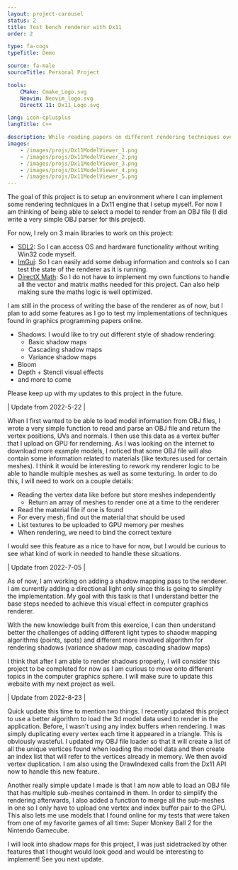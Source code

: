 ```yaml
---
layout: project-carousel
status: 2
title: Test bench renderer with Dx11
order: 2

type: fa-cogs
typeTitle: Demo

source: fa-male
sourceTitle: Personal Project

tools:
    CMake: Cmake_Logo.svg
    Neovim: Neovim_logo.svg
    DirectX 11: Dx11_Logo.svg

lang: icon-cplusplus
langTitle: C++

description: While reading papers on different rendering techniques over the course of my progress in graphics programming, I've found some that I would like to try and implement. This project is a very simple renderer to use as a base for these tests.
images:
    - /images/projs/Dx11ModelViewer_1.png
    - /images/projs/Dx11ModelViewer_2.png
    - /images/projs/Dx11ModelViewer_3.png
    - /images/projs/Dx11ModelViewer_4.png
    - /images/projs/Dx11ModelViewer_5.png
---
```


The goal of this project is to setup an environment where I can implement some rendering techniques in a Dx11 engine that I setup myself. For now I am thinking of being able to select a model to render from an OBJ file (I did write a very simple OBJ parser for this project).

For now, I rely on 3 main libraries to work on this project:
* [SDL2](https://github.com/libsdl-org/SDL): So I can access OS and hardware functionality without writing Win32 code myself.
* [ImGui](https://github.com/ocornut/imgui): So I can easily add some debug information and controls so I can test the state of the renderer as it is running.
* [DirectX Math](https://github.com/microsoft/DirectXMath): So I do not have to implement my own functions to handle all the vector and matrix maths needed for this project. Can also help making sure the maths logic is well optimized.

I am still in the process of writing the base of the renderer as of now, but I plan to add some features as I go to test my implementations of techniques found in graphics programming papers online.
* Shadows: I would like to try out different style of shadow rendering:
    * Basic shadow maps
    * Cascading shadow maps
    * Variance shadow maps
* Bloom
* Depth + Stencil visual effects
* and more to come

Please keep up with my updates to this project in the future.

| Update from 2022-5-22 |

When I first wanted to be able to load model information from OBJ files, I wrote a very simple function to read and parse an OBJ file and return the vertex positions, UVs and normals. I then use this data as a vertex buffer that I upload on GPU for renderning.
As I was looking on the internet to download more example models, I noticed that some OBJ file will also contain some information related to materials (like textures used for certain meshes). I think it would be interesting to rework my renderer logic to be able to handle multiple meshes as well as some texturing. In order to do this, I will need to work on a couple details:

* Reading the vertex data like before but store meshes independently
    * Return an array of meshes to render one at a time to the renderer
* Read the material file if one is found
* For every mesh, find out the material that should be used
* List textures to be uploaded to GPU memory per meshes
* When rendering, we need to bind the correct texture

I would see this feature as a nice to have for now, but I would be curious to see what kind of work in needed to handle these situations.

| Update from 2022-7-05 |

As of now, I am working on adding a shadow mapping pass to the renderer. I am currently adding a directional light only since this is going to simplify the implementation. My goal with this task is that I understand better the base steps needed to achieve this visual effect in computer graphics renderer.

With the new knowledge built from this exercice, I can then understand better the challenges of adding different light types to shaodw mapping algorithms (points, spots) and different more involved algorithm for rendering shadows (variance shadow map, cascading shadow maps)

I think that after I am able to render shadows properly, I will consider this project to be completed for now as I am curious to move onto different topics in the computer graphics sphere. I will make sure to update this website with my next project as well.

| Update from 2022-8-23 |

Quick update this time to mention two things. I recently updated this project to use a better algorithm to load the 3d model data used to render in the application. Before, I wasn't using any index buffers when rendering. I was simply duplicating every vertex each time it appeared in a triangle. This is obviously wasteful. I updated my OBJ file loader so that it will create a list of all the unique vertices found when loading the model data and then create an index list that will refer to the vertices already in memory. We then avoid vertex duplication. I am also using the DrawIndexed calls from the Dx11 API now to handle this new feature.

Another really simple update I made is that I am now able to load an OBJ file that has multiple sub-meshes contained in them. In order to simplify the rendering afterwards, I also added a function to merge all the sub-meshes in one so I only have to upload one vertex and index buffer pair to the GPU. This also lets me use models that I found online for my tests that were taken from one of my favorite games of all time: Super Monkey Ball 2 for the Nintendo Gamecube.

I will look into shadow maps for this project, I was just sidetracked by other features that I thought would look good and would be interesting to implement! See you next update.
